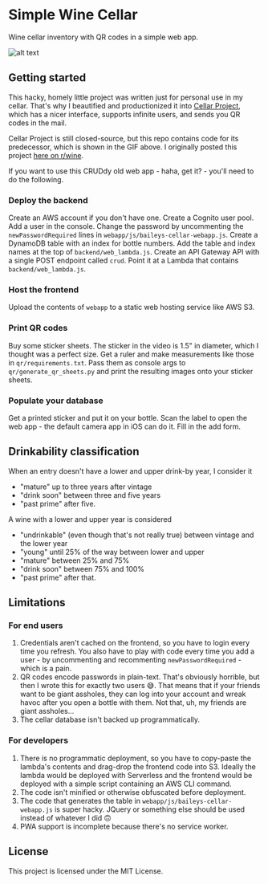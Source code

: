 # Simple Wine Cellar
Wine cellar inventory with QR codes in a simple web app.

![alt text](/baileyscellar.gif)

## Getting started
This hacky, homely little project was written just for personal use in my cellar. That's why I beautified and productionized it into [Cellar Project](https://cellarproject.com), which has a nicer interface, supports infinite users, and sends you QR codes in the mail.

Cellar Project is still closed-source, but this repo contains code for its predecessor, which is shown in the GIF above. I originally posted this project [here on r/wine](https://www.reddit.com/r/wine/comments/auuh6a/finally_figured_out_how_to_get_my_wife_to_check/).

If you want to use this CRUDdy old web app - haha, get it? - you'll need to do the following.

### Deploy the backend
Create an AWS account if you don't have one. Create a Cognito user pool. Add a user in the console. Change the password by uncommenting the `newPasswordRequired` lines in `webapp/js/baileys-cellar-webapp.js`. Create a DynamoDB table with an index for bottle numbers. Add the table and index names at the top of `backend/web_lambda.js`. Create an API Gateway API with a single POST endpoint called `crud`. Point it at a Lambda that contains `backend/web_lambda.js`.

### Host the frontend
Upload the contents of `webapp` to a static web hosting service like AWS S3.

### Print QR codes
Buy some sticker sheets. The sticker in the video is 1.5" in diameter, which I thought was a perfect size. Get a ruler and make measurements like those in `qr/requirements.txt`. Pass them as console args to `qr/generate_qr_sheets.py` and print the resulting images onto your sticker sheets.

### Populate your database
Get a printed sticker and put it on your bottle. Scan the label to open the web app - the default camera app in iOS can do it. Fill in the add form.

## Drinkability classification
When an entry doesn't have a lower and upper drink-by year, I consider it
* "mature" up to three years after vintage
* "drink soon" between three and five years
* "past prime" after five.

A wine with a lower and upper year is considered 
* "undrinkable" (even though that's not really true) between vintage and the lower year
* "young" until 25% of the way between lower and upper
* "mature" between 25% and 75%
* "drink soon" between 75% and 100%
* "past prime" after that.

## Limitations
### For end users
1. Credentials aren't cached on the frontend, so you have to login every time you refresh. You also have to play with code every time you add a user - by uncommenting and recommenting `newPasswordRequired` - which is a pain.
2. QR codes encode passwords in plain-text. That's obviously horrible, but then I wrote this for exactly two users 😅. That means that if your friends want to be giant assholes, they can log into your account and wreak havoc after you open a bottle with them. Not that, uh, my friends are giant assholes...
3. The cellar database isn't backed up programmatically.

### For developers
1. There is no programmatic deployment, so you have to copy-paste the lambda's contents and drag-drop the frontend code into S3. Ideally the lambda would be deployed with Serverless and the frontend would be deployed with a simple script containing an AWS CLI command.
2. The code isn't minified or otherwise obfuscated before deployment.
3. The code that generates the table in `webapp/js/baileys-cellar-webapp.js` is super hacky. JQuery or something else should be used instead of whatever I did 🙃
4. PWA support is incomplete because there's no service worker.

## License
This project is licensed under the MIT License.
